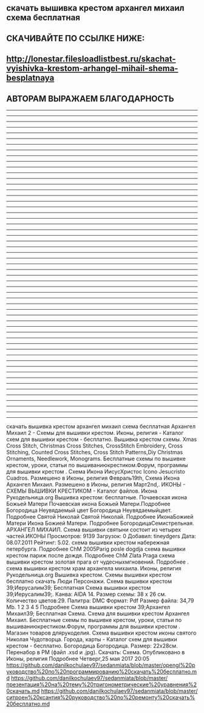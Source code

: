 скачать вышивка крестом архангел михаил схема бесплатная
--------------------------------------------------
СКАЧИВАЙТЕ ПО ССЫЛКЕ НИЖЕ:
--------------------------------------------------
http://lonestar.filesloadlistbest.ru/skachat-vyishivka-krestom-arhangel-mihail-shema-besplatnaya
--------------------------------------------------
АВТОРАМ ВЫРАЖАЕМ БЛАГОДАРНОСТЬ
--------------------------------------------------
--------------------------------------------------
--------------------------------------------------
--------------------------------------------------
--------------------------------------------------
--------------------------------------------------
--------------------------------------------------
--------------------------------------------------
--------------------------------------------------
--------------------------------------------------
--------------------------------------------------
--------------------------------------------------
--------------------------------------------------
--------------------------------------------------
--------------------------------------------------
--------------------------------------------------
--------------------------------------------------
--------------------------------------------------
--------------------------------------------------
--------------------------------------------------
--------------------------------------------------
--------------------------------------------------
--------------------------------------------------
--------------------------------------------------
--------------------------------------------------
--------------------------------------------------
--------------------------------------------------
--------------------------------------------------
--------------------------------------------------
--------------------------------------------------
--------------------------------------------------
--------------------------------------------------
--------------------------------------------------
--------------------------------------------------
--------------------------------------------------
--------------------------------------------------
--------------------------------------------------
--------------------------------------------------
--------------------------------------------------
--------------------------------------------------
--------------------------------------------------
--------------------------------------------------
--------------------------------------------------
--------------------------------------------------
--------------------------------------------------
--------------------------------------------------
--------------------------------------------------
--------------------------------------------------
--------------------------------------------------
--------------------------------------------------
--------------------------------------------------
--------------------------------------------------
--------------------------------------------------
--------------------------------------------------
--------------------------------------------------
--------------------------------------------------
скачать вышивка крестом архангел михаил схема бесплатная Архангел Михаил 2 - Схемы для вышивки крестом. Иконы, религия - Каталог схем для вышивки крестом - бесплатно. Вышивка крестом схемы. Xmas Cross Stitch, Christmas Cross Stitches, CrossStitch Embroidery, Cross Stitching, Counted Cross Stitches, Cross Stitch Patterns,Diy Christmas Ornaments, Needlework, Monograms. Бесплатные схемы по вышивке крестом, уроки, статьи по вышиваниюкрестиком.Форум, программы для вышивки крестом .  Схема Икона ИисусХристос  Icono Jesucristo  Cuadros. Размешено в Иконы, религия  Февраль19th,  Схема Икона Архангел Михаил. Размешено в Иконы, религия  Март2nd,. ИКОНЫ - СХЕМЫ ВЫШИВКИ КРЕСТИКОМ - Каталог файлов. Икона  Рукодельница.org  Вышивка крестом: бесплатные. Почаевская икона Божьей Матери  Почаевская икона Божьей Матери.Подробнее  Богородица Неувядаемый цвет  Богородица Неувядаемыйцвет. Подробнее  Святой Николай  Святой Николай. Подробнее  ИконаБожией Матери  Икона Божией Матери. Подробнее  БогородицаСемистрельная. АРХАНГЕЛ МИХАИЛ. Схема вышивки святыни состоит из четырех частей.ИКОНЫ  Просмотров: 9139  Загрузок: 0  Добавил: tineydgers  Дата: 08.07.2011  Рейтинг: 5.02. схема вышивки крестом набережная петербурга. Подробнее  ChM 2005Parig posle dogdja  схема вышивки крестом париж после дождя. Подробнее  ChM Zlata Praga  схема вышивки крестом золотая прага от чудесныхмгновений. Подробнее .  схема вышивки крестом храм архангела михаила. Иконы, религия  Рукодельница.org  Вышивка крестом. Схемы вышивки крестом бесплатно скачать Люди Персонажи. Схема вышивки крестом 39;Иерусалим39;  Бесплатная Схема вышивки крестом 39;Иерусалим39;. Канва: AIDA 14. Размер схемы: 38 х 26 см. Количество цветов:29. Палитра: DMC Формат: Pdf Размер файла: 34,79 Mb. 1  2  3  4  5 Подробнее  Схема вышивки крестом 39;Архангел Михаил39;  Бесплатная Схема. Схема для вышивки крестом Архангел Михаил. Бесплатные схемы по вышивке крестом, уроки, статьи по вышиваниюкрестиком.Форум, программы для вышивки крестом . Магазин товаров длярукоделия.
Схема вышивки крестом иконы святого Николая Чудотворца. Города, карты - Каталог схем для вышивки крестом - бесплатно. Богородица  Богородица. Размер: 22x28см. Перенабор в РМ (файл .xsd и .jpg). Скачать: Схема. Опубликовано в Иконы, религия  Подробнее  Четверг,25 мая 2017 20:05
https://github.com/danilkochulaev97/sedanmiata/blob/master/opengl%20руководство%20по%20программированию%20скачать%20бесплатно.md
https://github.com/danilkochulaev97/sedanmiata/blob/master/презентация%20на%20тему%20тригонометрические%20уравнения%20скачать.md
https://github.com/danilkochulaev97/sedanmiata/blob/master/ситроен%20ксантия%20руководство%20по%20ремонту%20скачать%20бесплатно.md